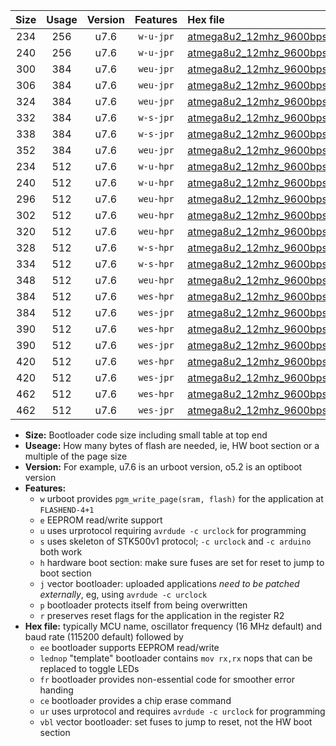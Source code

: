 |Size|Usage|Version|Features|Hex file|
|:-:|:-:|:-:|:-:|:--|
|234|256|u7.6|`w-u-jpr`|[atmega8u2_12mhz_9600bps_ur_vbl.hex](https://raw.githubusercontent.com/stefanrueger/urboot/main/atmega8u2_12mhz_9600bps_ur_vbl.hex)|
|240|256|u7.6|`w-u-jpr`|[atmega8u2_12mhz_9600bps_lednop_ur_vbl.hex](https://raw.githubusercontent.com/stefanrueger/urboot/main/atmega8u2_12mhz_9600bps_lednop_ur_vbl.hex)|
|300|384|u7.6|`weu-jpr`|[atmega8u2_12mhz_9600bps_ee_ur_vbl.hex](https://raw.githubusercontent.com/stefanrueger/urboot/main/atmega8u2_12mhz_9600bps_ee_ur_vbl.hex)|
|306|384|u7.6|`weu-jpr`|[atmega8u2_12mhz_9600bps_ee_lednop_ur_vbl.hex](https://raw.githubusercontent.com/stefanrueger/urboot/main/atmega8u2_12mhz_9600bps_ee_lednop_ur_vbl.hex)|
|324|384|u7.6|`weu-jpr`|[atmega8u2_12mhz_9600bps_ee_lednop_fr_ur_vbl.hex](https://raw.githubusercontent.com/stefanrueger/urboot/main/atmega8u2_12mhz_9600bps_ee_lednop_fr_ur_vbl.hex)|
|332|384|u7.6|`w-s-jpr`|[atmega8u2_12mhz_9600bps_vbl.hex](https://raw.githubusercontent.com/stefanrueger/urboot/main/atmega8u2_12mhz_9600bps_vbl.hex)|
|338|384|u7.6|`w-s-jpr`|[atmega8u2_12mhz_9600bps_lednop_vbl.hex](https://raw.githubusercontent.com/stefanrueger/urboot/main/atmega8u2_12mhz_9600bps_lednop_vbl.hex)|
|352|384|u7.6|`weu-jpr`|[atmega8u2_12mhz_9600bps_ee_lednop_fr_ce_ur_vbl.hex](https://raw.githubusercontent.com/stefanrueger/urboot/main/atmega8u2_12mhz_9600bps_ee_lednop_fr_ce_ur_vbl.hex)|
|234|512|u7.6|`w-u-hpr`|[atmega8u2_12mhz_9600bps_ur.hex](https://raw.githubusercontent.com/stefanrueger/urboot/main/atmega8u2_12mhz_9600bps_ur.hex)|
|240|512|u7.6|`w-u-hpr`|[atmega8u2_12mhz_9600bps_lednop_ur.hex](https://raw.githubusercontent.com/stefanrueger/urboot/main/atmega8u2_12mhz_9600bps_lednop_ur.hex)|
|296|512|u7.6|`weu-hpr`|[atmega8u2_12mhz_9600bps_ee_ur.hex](https://raw.githubusercontent.com/stefanrueger/urboot/main/atmega8u2_12mhz_9600bps_ee_ur.hex)|
|302|512|u7.6|`weu-hpr`|[atmega8u2_12mhz_9600bps_ee_lednop_ur.hex](https://raw.githubusercontent.com/stefanrueger/urboot/main/atmega8u2_12mhz_9600bps_ee_lednop_ur.hex)|
|320|512|u7.6|`weu-hpr`|[atmega8u2_12mhz_9600bps_ee_lednop_fr_ur.hex](https://raw.githubusercontent.com/stefanrueger/urboot/main/atmega8u2_12mhz_9600bps_ee_lednop_fr_ur.hex)|
|328|512|u7.6|`w-s-hpr`|[atmega8u2_12mhz_9600bps.hex](https://raw.githubusercontent.com/stefanrueger/urboot/main/atmega8u2_12mhz_9600bps.hex)|
|334|512|u7.6|`w-s-hpr`|[atmega8u2_12mhz_9600bps_lednop.hex](https://raw.githubusercontent.com/stefanrueger/urboot/main/atmega8u2_12mhz_9600bps_lednop.hex)|
|348|512|u7.6|`weu-hpr`|[atmega8u2_12mhz_9600bps_ee_lednop_fr_ce_ur.hex](https://raw.githubusercontent.com/stefanrueger/urboot/main/atmega8u2_12mhz_9600bps_ee_lednop_fr_ce_ur.hex)|
|384|512|u7.6|`wes-hpr`|[atmega8u2_12mhz_9600bps_ee.hex](https://raw.githubusercontent.com/stefanrueger/urboot/main/atmega8u2_12mhz_9600bps_ee.hex)|
|384|512|u7.6|`wes-jpr`|[atmega8u2_12mhz_9600bps_ee_vbl.hex](https://raw.githubusercontent.com/stefanrueger/urboot/main/atmega8u2_12mhz_9600bps_ee_vbl.hex)|
|390|512|u7.6|`wes-hpr`|[atmega8u2_12mhz_9600bps_ee_lednop.hex](https://raw.githubusercontent.com/stefanrueger/urboot/main/atmega8u2_12mhz_9600bps_ee_lednop.hex)|
|390|512|u7.6|`wes-jpr`|[atmega8u2_12mhz_9600bps_ee_lednop_vbl.hex](https://raw.githubusercontent.com/stefanrueger/urboot/main/atmega8u2_12mhz_9600bps_ee_lednop_vbl.hex)|
|420|512|u7.6|`wes-hpr`|[atmega8u2_12mhz_9600bps_ee_lednop_fr.hex](https://raw.githubusercontent.com/stefanrueger/urboot/main/atmega8u2_12mhz_9600bps_ee_lednop_fr.hex)|
|420|512|u7.6|`wes-jpr`|[atmega8u2_12mhz_9600bps_ee_lednop_fr_vbl.hex](https://raw.githubusercontent.com/stefanrueger/urboot/main/atmega8u2_12mhz_9600bps_ee_lednop_fr_vbl.hex)|
|462|512|u7.6|`wes-hpr`|[atmega8u2_12mhz_9600bps_ee_lednop_fr_ce.hex](https://raw.githubusercontent.com/stefanrueger/urboot/main/atmega8u2_12mhz_9600bps_ee_lednop_fr_ce.hex)|
|462|512|u7.6|`wes-jpr`|[atmega8u2_12mhz_9600bps_ee_lednop_fr_ce_vbl.hex](https://raw.githubusercontent.com/stefanrueger/urboot/main/atmega8u2_12mhz_9600bps_ee_lednop_fr_ce_vbl.hex)|

- **Size:** Bootloader code size including small table at top end
- **Useage:** How many bytes of flash are needed, ie, HW boot section or a multiple of the page size
- **Version:** For example, u7.6 is an urboot version, o5.2 is an optiboot version
- **Features:**
  + `w` urboot provides `pgm_write_page(sram, flash)` for the application at `FLASHEND-4+1`
  + `e` EEPROM read/write support
  + `u` uses urprotocol requiring `avrdude -c urclock` for programming
  + `s` uses skeleton of STK500v1 protocol; `-c urclock` and `-c arduino` both work
  + `h` hardware boot section: make sure fuses are set for reset to jump to boot section
  + `j` vector bootloader: uploaded applications *need to be patched externally*, eg, using `avrdude -c urclock`
  + `p` bootloader protects itself from being overwritten
  + `r` preserves reset flags for the application in the register R2
- **Hex file:** typically MCU name, oscillator frequency (16 MHz default) and baud rate (115200 default) followed by
  + `ee` bootloader supports EEPROM read/write
  + `lednop` "template" bootloader contains `mov rx,rx` nops that can be replaced to toggle LEDs
  + `fr` bootloader provides non-essential code for smoother error handing
  + `ce` bootloader provides a chip erase command
  + `ur` uses urprotocol and requires `avrdude -c urclock` for programming
  + `vbl` vector bootloader: set fuses to jump to reset, not the HW boot section
